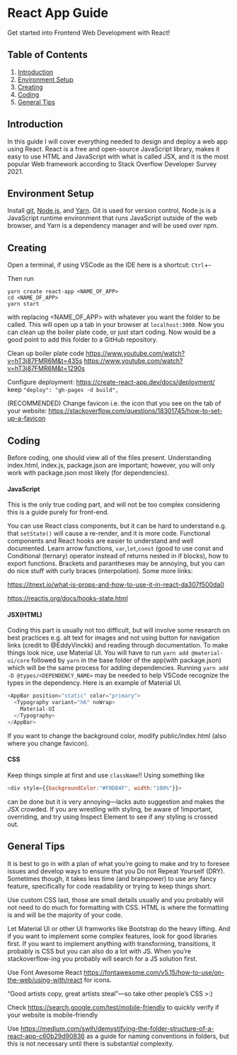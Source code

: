 # React App Guide
Get started into Frontend Web Development with React!

## Table of Contents
1. [Introduction](#introduction)
1. [Environment Setup](#environment-setup)
2. [Creating](#creating)
3. [Coding](#coding)
4. [General Tips](#general-tips)

## Introduction<a name="introduction"></a>
In this guide I will cover everything needed to design and deploy a web app using React. React is a free and open-source JavaScript library, makes it easy to use HTML and JavaScript with what is called JSX, and it is the most popular Web framework according to Stack Overflow Developer Survey 2021. 

## Environment Setup<a name="environment-setup"></a>
Install <a href="https://git-scm.com/">git</a>, <a href="https://nodejs.org/en/">Node.js</a>, and <a href="https://classic.yarnpkg.com/en/docs/install/#windows-stable">Yarn</a>. Git is used for version control, Node.js is a JavaScript runtime environment that runs JavaScript outside of the web browser, and Yarn is a dependency manager and will be used over npm.

## Creating<a name="creating"></a>
Open a terminal, if using VSCode as the IDE here is a shortcut: ```Ctrl```+```~```

Then run
```shell
yarn create react-app <NAME_OF_APP>
cd <NAME_OF_APP>
yarn start
```
with replacing <NAME_OF_APP> with whatever you want the folder to be called. This will open up a tab in your browser at ```localhost:3000```. Now you can clean up the boiler plate code, or just start coding. Now would be a good point to add this folder to a GitHub repository.

Clean up boiler plate code
https://www.youtube.com/watch?v=hT3j87FMR6M&t=435s https://www.youtube.com/watch?v=hT3j87FMR6M&t=1290s

Configure deployment: https://create-react-app.dev/docs/deployment/ keep 
```"deploy": "gh-pages -d build",```

(RECOMMENDED) Change favicon i.e. the icon that you see on the tab of your website: https://stackoverflow.com/questions/18301745/how-to-set-up-a-favicon

## Coding<a name="coding"></a>

Before coding, one should view all of the files present. Understanding index.html, index.js, package.json are important; however, you will only work with package.json most likely (for dependencies).

#### JavaScript
This is the only true coding part, and will not be too complex considering this is a guide purely for front-end.

You can use React class components, but it can be hard to understand e.g. that ```setState()``` will cause a re-render, and it is more code. Functional components and React hooks are easier to understand and well documented. Learn arrow functions, ```var```,```let```,```const``` (good to use const and Conditional (ternary) operator instead of returns nested in if blocks), how to export functions. Brackets and parantheses may be annoying, but you can do nice stuff with curly braces (interpolation). Some more links:

https://itnext.io/what-is-props-and-how-to-use-it-in-react-da307f500da0

https://reactjs.org/docs/hooks-state.html
#### JSX(HTML)
Coding this part is usually not too difficult, but will involve some research on best practices e.g. alt text for images and not using button for navigation links (credit to @EddyVinckk) and reading through documentation. To make things look nice, use Material UI. You will have to run ```yarn add @material-ui/core``` followed by ```yarn``` in the base folder of the app(with package.json) which will be the same process for adding dependencies. Running ```yarn add -D @types/<DEPENDENCY_NAME>``` may be needed to help VSCode recognize the types in the dependency. Here is an example of Material UI.
```javascript 
<AppBar position="static" color="primary">
  <Typography variant="h6" noWrap>
    Material-UI
  </Typography>
</AppBar>
``` 
If you want to change the background color, modify public/index.html (also where you change favicon).
#### CSS
Keep things simple at first and use ```className```!! Using something like
```javascript
<div style={{backgroundColor:"#F0DB4F", width:"100%"}}> 
```
can be done but it is very annoying—lacks auto suggestion and makes the JSX crowded. If you are wrestling with styling, be aware of !important, overriding, and try using Inspect Element to see if any styling is crossed out.
## General Tips<a name="general-tips"></a>
It is best to go in with a plan of what you’re going to make and try to foresee issues and develop ways to ensure that you Do not Repeat Yourself (DRY). Sometimes though, it takes less time (and brainpower) to use any fancy feature, specifically for code readability or trying to keep things short.

Use custom CSS last, those are small details usually and you probably will not need to do much for formatting with CSS. HTML is where the formatting is and will be the majority of your code. 

Let Material UI or other UI framworks like Bootstrap do the heavy lifting. And if you want to implement some complex features, look for good libraries first. If you want to implement anything with transforming, transitions, it probably is CSS but you can also do a lot with JS. When you’re stackoverflow-ing you probably will search for a JS solution first.

Use Font Awesome React https://fontawesome.com/v5.15/how-to-use/on-the-web/using-with/react for icons.

“Good artists copy, great artists steal”—so take other people’s CSS >:)

Check https://search.google.com/test/mobile-friendly to quickly verify if your website is mobile-friendly

Use https://medium.com/swlh/demystifying-the-folder-structure-of-a-react-app-c60b29d90836 as a guide for naming conventions in folders, but this is not necessary until there is substantial complexity.
